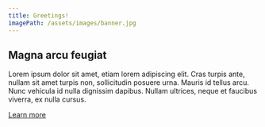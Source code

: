 ```yaml
---
title: Greetings!
imagePath: /assets/images/banner.jpg
---
```


## Magna arcu feugiat

Lorem ipsum dolor sit amet, etiam lorem adipiscing elit. Cras turpis ante, nullam sit amet turpis non, sollicitudin posuere urna. Mauris id tellus arcu. Nunc vehicula id nulla dignissim dapibus. Nullam ultrices, neque et faucibus viverra, ex nulla cursus.

[Learn more]("")
